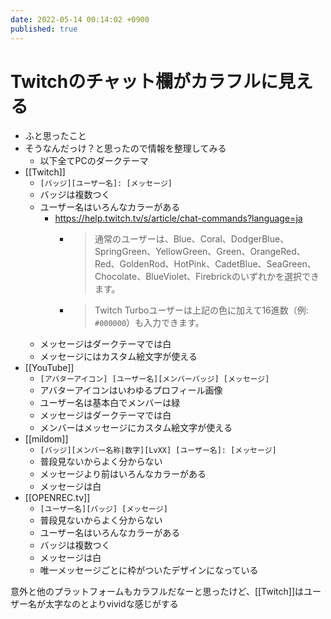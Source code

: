 ```yaml
---
date: 2022-05-14 00:14:02 +0900
published: true
---
```


# Twitchのチャット欄がカラフルに見える

- ふと思ったこと
- そうなんだっけ？と思ったので情報を整理してみる
  - 以下全てPCのダークテーマ
- [[Twitch]]
  - `[バッジ][ユーザー名]: [メッセージ]`
  - バッジは複数つく
  - ユーザー名はいろんなカラーがある
    - https://help.twitch.tv/s/article/chat-commands?language=ja
      - > 通常のユーザーは、Blue、Coral、DodgerBlue、SpringGreen、YellowGreen、Green、OrangeRed、Red、GoldenRod、HotPink、CadetBlue、SeaGreen、Chocolate、BlueViolet、Firebrickのいずれかを選択できます。
      - > Twitch Turboユーザーは上記の色に加えて16進数（例: `#000000`）も入力できます。
  - メッセージはダークテーマでは白
  - メッセージにはカスタム絵文字が使える
- [[YouTube]]
  - `[アバターアイコン] [ユーザー名][メンバーバッジ] [メッセージ]`
  - アバターアイコンはいわゆるプロフィール画像
  - ユーザー名は基本白でメンバーは緑
  - メッセージはダークテーマでは白
  - メンバーはメッセージにカスタム絵文字が使える
- [[mildom]]
  - `[バッジ][メンバー名称|数字][LvXX] [ユーザー名]: [メッセージ]`
  - 普段見ないからよく分からない
  - メッセージより前はいろんなカラーがある
  - メッセージは白
- [[OPENREC.tv]]
  - `[ユーザー名][バッジ] [メッセージ]`
  - 普段見ないからよく分からない
  - ユーザー名はいろんなカラーがある
  - バッジは複数つく
  - メッセージは白
  - 唯一メッセージごとに枠がついたデザインになっている

意外と他のプラットフォームもカラフルだなーと思ったけど、[[Twitch]]はユーザー名が太字なのとよりvividな感じがする
